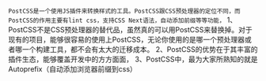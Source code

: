 
`PostCSS是一个使用JS插件来转换样式的工具。PostCSS跟CSS预处理器的定位不同，而PostCSS的作用主要有lint css，支持CSS Next语法，自动添加前缀等等功能，`
1、PostCSS不是CSS预处理器的替代品，虽然真的可以用PostCSS来替换掉。对于现有的项目，能够很容易的使用上PostCSS，无论你使用的是哪一个预处理器或者哪一个构建工具，都不会有太大的迁移成本。
2、PostCSS的优势在于其丰富的插件生态，能够覆盖开发中的方方面面，
3、PostCSS中，最为大家所熟知的就是Autoprefix（自动添加浏览器前缀到css）